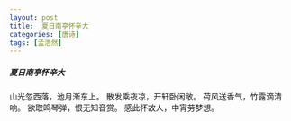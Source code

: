 ```yaml
---
layout: post
title:  夏日南亭怀辛大
categories: [唐诗]
tags: [孟浩然]
---
```


##### 夏日南亭怀辛大


山光忽西落，池月渐东上。
散发乘夜凉，开轩卧闲敞。
荷风送香气，竹露滴清响。
欲取鸣琴弹，恨无知音赏。
感此怀故人，中宵劳梦想。












